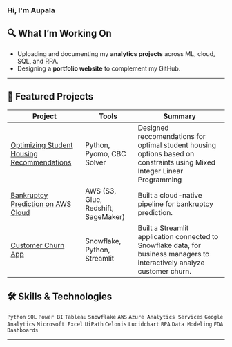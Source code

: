 ### Hi, I'm Aupala


## 🔍 What I’m Working On
- Uploading and documenting my **analytics projects** across ML, cloud, SQL, and RPA.
- Designing a **portfolio website** to complement my GitHub.


---

## 📂 Featured Projects

| Project | Tools | Summary |
|--------|-------|---------|
| [Optimizing Student Housing Recommendations](./Optimizing-Student-Housing-Recommendations) | Python, Pyomo, CBC Solver | Designed reccomendations for optimal student housing options based on constraints using Mixed Integer Linear Programming|
| [Bankruptcy Prediction on AWS Cloud](./Bankruptcy_Prediction) | AWS (S3, Glue, Redshift, SageMaker) | Built a cloud-native pipeline for bankruptcy prediction. |
| [Customer Churn App](./Customer_Churn_App) | Snowflake, Python, Streamlit | Built a Streamlit application connected to Snowflake data, for business managers to interactively analyze customer churn. |


## 🛠️ Skills & Technologies

`Python` `SQL` `Power BI` `Tableau` `Snowflake` `AWS` `Azure Analytics Services` `Google Analytics`  `Microsoft Excel` 
`UiPath` `Celonis` `Lucidchart` `RPA` `Data Modeling` `EDA` `Dashboards`

---
